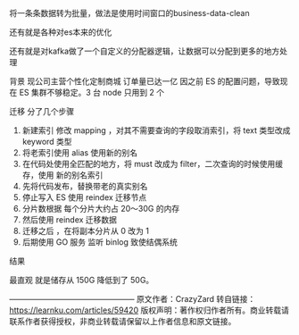 将一条条数据转为批量，做法是使用时间窗口的business-data-clean

还有就是各种对es本来的优化


还有就是对kafka做了一个自定义的分配器逻辑，让数据可以分配到更多的地方处理


背景
现公司主营个性化定制商城
订单量已达一亿
因之前 ES 的配置问题，导致现在 ES 集群不够稳定。3 台 node 只用到 2 个

迁移
分了几个步骤
1. 新建索引 修改 mapping ，对其不需要查询的字段取消索引，将 text 类型改成 keyword 类型
2. 将老索引使用 alias 使用新的别名
3. 在代码处使用全匹配的地方，将 must 改成为 filter，二次查询的时候使用缓存，使用 新的别名索引
4. 先将代码发布，替换带老的真实别名
5. 停止写入 ES 使用 reindex 迁移节点
6. 分片数根据 每个分片大约占 20～30G 的内存
7. 然后使用 reindex 迁移数据
8. 迁移之后 ，在将副本分片从 0 改为 1
9. 后期使用 GO 服务 监听 binlog 致使结偶系统

结果

最直观 就是储存从 150G 降低到了 50G。

————————————————
原文作者：CrazyZard
转自链接：https://learnku.com/articles/59420
版权声明：著作权归作者所有。商业转载请联系作者获得授权，非商业转载请保留以上作者信息和原文链接。